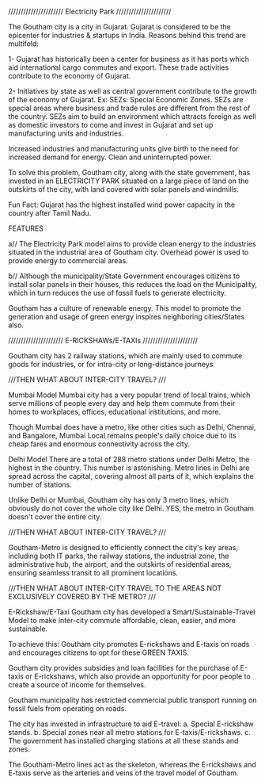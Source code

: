 ////////////////////// Electricity Park ////////////////////// 


The Goutham city is a city in Gujarat.
Gujarat is considered to be the epicenter for industries & startups in India.
Reasons behind this trend are multifold:

1- Gujarat has historically been a center for business as it has ports which aid international cargo commutes and export. These trade activities contribute to the economy of Gujarat.

2- Initiatives by state as well as central government contribute to the growth of the economy of Gujarat.
Ex: SEZs: Special Economic Zones. SEZs are special areas where business and trade rules are different from the rest of the country.
SEZs aim to build an environment which attracts foreign as well as domestic investors to come and invest in Gujarat and set up manufacturing units and industries.

Increased industries and manufacturing units give birth to the need for increased demand for energy. Clean and uninterrupted power.

To solve this problem, Goutham city, along with the state government, has invested in an ELECTRICITY PARK situated on a large piece of land on the outskirts of the city, with land covered with solar panels and windmills.

Fun Fact: Gujarat has the highest installed wind power capacity in the country after Tamil Nadu.

FEATURES

a// The Electricity Park model aims to provide clean energy to the industries situated in the industrial area of Goutham city. Overhead power is used to provide energy to commercial areas.

b// Although the municipality/State Government encourages citizens to install solar panels in their houses, this reduces the load on the Municipality, which in turn reduces the use of fossil fuels to generate electricity.

Goutham has a culture of renewable energy. This model to promote the generation and usage of green energy inspires neighboring cities/States also.



 



////////////////////// E-RICKSHAWs/E-TAXIs ////////////////////// 


Goutham city has 2 railway stations, which are mainly used to commute goods for industries, or for intra-city or long-distance journeys.

///THEN WHAT ABOUT INTER-CITY TRAVEL? ///

Mumbai Model
Mumbai city has a very popular trend of local trains, which serve millions of people every day and help them commute from their homes to workplaces, offices, educational institutions, and more.

Though Mumbai does have a metro, like other cities such as Delhi, Chennai, and Bangalore, Mumbai Local remains people's daily choice due to its cheap fares and enormous connectivity across the city.

Delhi Model
There are a total of 288 metro stations under Delhi Metro, the highest in the country. This number is astonishing. Metro lines in Delhi are spread across the capital, covering almost all parts of it, which explains the number of stations.

Unlike Delhi or Mumbai, Goutham city has only 3 metro lines, which obviously do not cover the whole city like Delhi. YES, the metro in Goutham doesn't cover the entire city.

///THEN WHAT ABOUT INTER-CITY TRAVEL? ///

Goutham-Metro is designed to efficiently connect the city's key areas, including both IT parks, the railway stations, the industrial zone, the administrative hub, the airport, and the outskirts of residential areas, ensuring seamless transit to all prominent locations.

///THEN WHAT ABOUT INTER-CITY TRAVEL TO THE AREAS NOT EXCLUSIVELY COVERED BY THE METRO? ///

E-Rickshaw/E-Taxi
Goutham city has developed a Smart/Sustainable-Travel Model to make inter-city commute affordable, clean, easier, and more sustainable.

To achieve this:
Goutham city promotes E-rickshaws and E-taxis on roads and encourages citizens to opt for these GREEN TAXIS.

Goutham city provides subsidies and loan facilities for the purchase of E-taxis or E-rickshaws, which also provide an opportunity for poor people to create a source of income for themselves.

Goutham municipality has restricted commercial public transport running on fossil fuels from operating on roads.

The city has invested in infrastructure to aid E-travel:
a. Special E-rickshaw stands.
b. Special zones near all metro stations for E-taxis/E-rickshaws.
c. The government has installed charging stations at all these stands and zones.

The Goutham-Metro lines act as the skeleton, whereas the E-rickshaws and E-taxis serve as the arteries and veins of the travel model of Goutham.